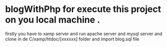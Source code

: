 # blogWithPhp for execute this project on you local machine . 
firstly you have to xamp server and run apache server and mysql server 
and clone in de C/xamp/htdoc/[xxxxxx] folder 
and import blog.sql file 
